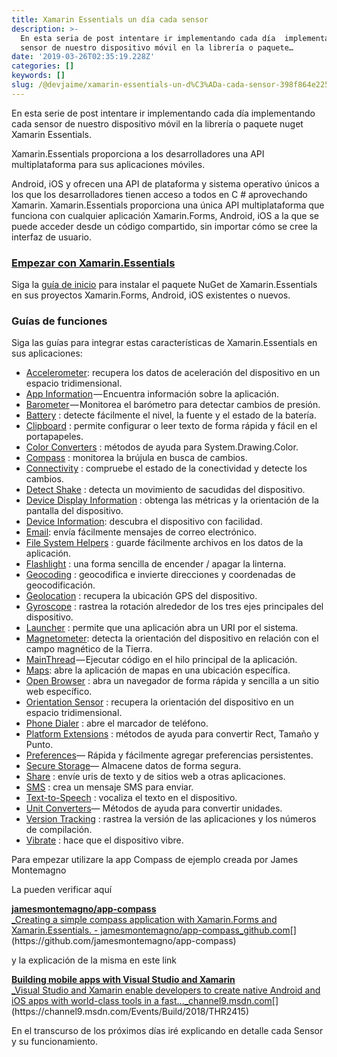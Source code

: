 ```yaml
---
title: Xamarin Essentials un día cada sensor
description: >-
  En esta seria de post intentare ir implementando cada día  implementando cada
  sensor de nuestro dispositivo móvil en la librería o paquete…
date: '2019-03-26T02:35:19.228Z'
categories: []
keywords: []
slug: /@devjaime/xamarin-essentials-un-d%C3%ADa-cada-sensor-398f864e225a
---
```


En esta serie de post intentare ir implementando cada día implementando cada sensor de nuestro dispositivo móvil en la librería o paquete nuget Xamarin Essentials.

Xamarin.Essentials proporciona a los desarrolladores una API multiplataforma para sus aplicaciones móviles.

Android, iOS y ofrecen una API de plataforma y sistema operativo únicos a los que los desarrolladores tienen acceso a todos en C # aprovechando Xamarin. Xamarin.Essentials proporciona una única API multiplataforma que funciona con cualquier aplicación Xamarin.Forms, Android, iOS a la que se puede acceder desde un código compartido, sin importar cómo se cree la interfaz de usuario.

### [Empezar con Xamarin.Essentials](https://docs.microsoft.com/en-us/xamarin/essentials/get-started?context=xamarin/xamarin-forms)

Siga la [guía de inicio](https://docs.microsoft.com/en-us/xamarin/essentials/get-started) para instalar el paquete NuGet de Xamarin.Essentials en sus proyectos Xamarin.Forms, Android, iOS existentes o nuevos.

### Guías de funciones

Siga las guías para integrar estas características de Xamarin.Essentials en sus aplicaciones:

*   [Accelerometer](https://docs.microsoft.com/en-us/xamarin/essentials/accelerometer?context=xamarin/xamarin-forms): recupera los datos de aceleración del dispositivo en un espacio tridimensional.
*   [App Information](https://docs.microsoft.com/en-us/xamarin/essentials/app-information?context=xamarin/xamarin-forms) — Encuentra información sobre la aplicación.
*   [Barometer](https://docs.microsoft.com/en-us/xamarin/essentials/barometer?context=xamarin/xamarin-forms) — Monitorea el barómetro para detectar cambios de presión.
*   [Battery](https://docs.microsoft.com/en-us/xamarin/essentials/battery?context=xamarin/xamarin-forms) : detecte fácilmente el nivel, la fuente y el estado de la batería.
*   [Clipboard](https://docs.microsoft.com/en-us/xamarin/essentials/clipboard?context=xamarin/xamarin-forms) : permite configurar o leer texto de forma rápida y fácil en el portapapeles.
*   [Color Converters](https://docs.microsoft.com/en-us/xamarin/essentials/color-converters?context=xamarin/xamarin-forms) : métodos de ayuda para System.Drawing.Color.
*   [Compass](https://docs.microsoft.com/en-us/xamarin/essentials/compass?context=xamarin/xamarin-forms) : monitorea la brújula en busca de cambios.
*   [Connectivity](https://docs.microsoft.com/en-us/xamarin/essentials/connectivity?context=xamarin/xamarin-forms) : compruebe el estado de la conectividad y detecte los cambios.
*   [Detect Shake](https://docs.microsoft.com/en-us/xamarin/essentials/detect-shake?context=xamarin/xamarin-forms) : detecta un movimiento de sacudidas del dispositivo.
*   [Device Display Information](https://docs.microsoft.com/en-us/xamarin/essentials/device-display?context=xamarin/xamarin-forms) : obtenga las métricas y la orientación de la pantalla del dispositivo.
*   [Device Information](https://docs.microsoft.com/en-us/xamarin/essentials/device-information?context=xamarin/xamarin-forms): descubra el dispositivo con facilidad.
*   [Email](https://docs.microsoft.com/en-us/xamarin/essentials/email?context=xamarin/xamarin-forms): envía fácilmente mensajes de correo electrónico.
*   [File System Helpers](https://docs.microsoft.com/en-us/xamarin/essentials/file-system-helpers?context=xamarin/xamarin-forms) : guarde fácilmente archivos en los datos de la aplicación.
*   [Flashlight](https://docs.microsoft.com/en-us/xamarin/essentials/flashlight?context=xamarin/xamarin-forms) : una forma sencilla de encender / apagar la linterna.
*   [Geocoding](https://docs.microsoft.com/en-us/xamarin/essentials/geocoding?context=xamarin/xamarin-forms) : geocodifica e invierte direcciones y coordenadas de geocodificación.
*   [Geolocation](https://docs.microsoft.com/en-us/xamarin/essentials/geolocation?context=xamarin/xamarin-forms) : recupera la ubicación GPS del dispositivo.
*   [Gyroscope](https://docs.microsoft.com/en-us/xamarin/essentials/gyroscope?context=xamarin/xamarin-forms) : rastrea la rotación alrededor de los tres ejes principales del dispositivo.
*   [Launcher](https://docs.microsoft.com/en-us/xamarin/essentials/launcher?context=xamarin/xamarin-forms) : permite que una aplicación abra un URI por el sistema.
*   [Magnetometer](https://docs.microsoft.com/en-us/xamarin/essentials/magnetometer?context=xamarin/xamarin-forms): detecta la orientación del dispositivo en relación con el campo magnético de la Tierra.
*   [MainThread](https://docs.microsoft.com/en-us/xamarin/essentials/main-thread?content=xamarin/xamarin-forms) — Ejecutar código en el hilo principal de la aplicación.
*   [Maps](https://docs.microsoft.com/en-us/xamarin/essentials/maps?content=xamarin/xamarin-forms): abre la aplicación de mapas en una ubicación específica.
*   [Open Browser](https://docs.microsoft.com/en-us/xamarin/essentials/open-browser?context=xamarin/xamarin-forms) : abra un navegador de forma rápida y sencilla a un sitio web específico.
*   [Orientation Sensor](https://docs.microsoft.com/en-us/xamarin/essentials/orientation-sensor?context=xamarin/xamarin-forms) : recupera la orientación del dispositivo en un espacio tridimensional.
*   [Phone Dialer](https://docs.microsoft.com/en-us/xamarin/essentials/phone-dialer?context=xamarin/xamarin-forms) : abre el marcador de teléfono.
*   [Platform Extensions](https://docs.microsoft.com/en-us/xamarin/essentials/platform-extensions?context=xamarin/xamarin-forms) : métodos de ayuda para convertir Rect, Tamaño y Punto.
*   [Preferences](https://docs.microsoft.com/en-us/xamarin/essentials/preferences?context=xamarin/xamarin-forms)— Rápida y fácilmente agregar preferencias persistentes.
*   [Secure Storage](https://docs.microsoft.com/en-us/xamarin/essentials/secure-storage?context=xamarin/xamarin-forms)— Almacene datos de forma segura.
*   [Share](https://docs.microsoft.com/en-us/xamarin/essentials/share?context=xamarin/xamarin-forms) : envíe uris de texto y de sitios web a otras aplicaciones.
*   [SMS](https://docs.microsoft.com/en-us/xamarin/essentials/sms?context=xamarin/xamarin-forms) : crea un mensaje SMS para enviar.
*   [Text-to-Speech](https://docs.microsoft.com/en-us/xamarin/essentials/text-to-speech?context=xamarin/xamarin-forms) : vocaliza el texto en el dispositivo.
*   [Unit Converters](https://docs.microsoft.com/en-us/xamarin/essentials/unit-converters?context=xamarin/xamarin-forms)— Métodos de ayuda para convertir unidades.
*   [Version Tracking](https://docs.microsoft.com/en-us/xamarin/essentials/version-tracking?context=xamarin/xamarin-forms) : rastrea la versión de las aplicaciones y los números de compilación.
*   [Vibrate](https://docs.microsoft.com/en-us/xamarin/essentials/vibrate?context=xamarin/xamarin-forms) : hace que el dispositivo vibre.

Para empezar utilizare la app Compass de ejemplo creada por James Montemagno

La pueden verificar aquí

[**jamesmontemagno/app-compass**  
_Creating a simple compass application with Xamarin.Forms and Xamarin.Essentials. - jamesmontemagno/app-compass_github.com](https://github.com/jamesmontemagno/app-compass "https://github.com/jamesmontemagno/app-compass")[](https://github.com/jamesmontemagno/app-compass)

y la explicación de la misma en este link

[**Building mobile apps with Visual Studio and Xamarin**  
_Visual Studio and Xamarin enable developers to create native Android and iOS apps with world-class tools in a fast…_channel9.msdn.com](https://channel9.msdn.com/Events/Build/2018/THR2415 "https://channel9.msdn.com/Events/Build/2018/THR2415")[](https://channel9.msdn.com/Events/Build/2018/THR2415)

En el transcurso de los próximos días iré explicando en detalle cada Sensor y su funcionamiento.